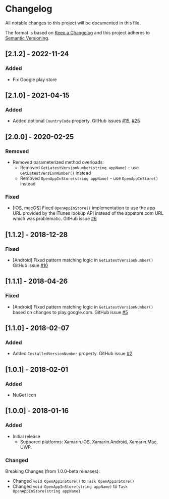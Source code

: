 # Changelog
All notable changes to this project will be documented in this file.

The format is based on [Keep a Changelog](http://keepachangelog.com/en/1.0.0/)
and this project adheres to [Semantic Versioning](http://semver.org/spec/v2.0.0.html).

## [2.1.2] - 2022-11-24

### Added
- Fix Google play store

## [2.1.0] - 2021-04-15

### Added
- Added optional `CountryCode` property. GitHub issues [#15](https://github.com/edsnider/LatestVersionPlugin/issues/15), [#25](https://github.com/edsnider/LatestVersionPlugin/issues/25)

## [2.0.0] - 2020-02-25

### Removed
- Removed parameterized method overloads:
  - Removed `GetLatestVersionNumber(string appName)` - use `GetLatestVersionNumber()` instead
  - Removed `OpenAppInStore(string appName)` - use `OpenAppInStore()` instead

### Fixed
- [iOS, macOS] Fixed `OpenAppInStore()` implementation to use the app URL provided by the iTunes lookup API instead of the appstore.com URL which was problematic. GitHub issue [#6](https://github.com/edsnider/latestversionplugin/issues/6)

## [1.1.2] - 2018-12-28

### Fixed
- [Android] Fixed pattern matching logic in `GetLatestVersionNumber()` GitHub issue [#10](https://github.com/edsnider/LatestVersionPlugin/issues/10)

## [1.1.1] - 2018-04-26

### Fixed
- [Android] Fixed pattern matching logic in `GetLatestVersionNumber()` based on changes to play.google.com. GitHub issue [#5](https://github.com/edsnider/LatestVersionPlugin/issues/5)

## [1.1.0] - 2018-02-07

### Added
- Added `InstalledVersionNumber` property. GitHub issue [#2](https://github.com/edsnider/LatestVersionPlugin/issues/2)

## [1.0.1] - 2018-02-01

### Added
- NuGet icon

## [1.0.0] - 2018-01-16

### Added
- Initial release
  - Suppored platforms: Xamarin.iOS, Xamarin.Android, Xamarin.Mac, UWP.

### Changed
Breaking Changes (from 1.0.0-beta releases):
- Changed `void OpenAppInStore()` to `Task OpenAppInStore()`
- Changed `void OpenAppInStore(string appName)` to `Task OpenAppInStore(string appName)`
